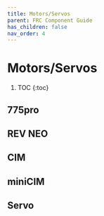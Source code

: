 ```yaml
---
title: Motors/Servos
parent: FRC Component Guide
has_children: false
nav_order: 4
---
```


# Motors/Servos



 1. TOC
{:toc}

## 775pro

## REV NEO

## CIM

## miniCIM

## Servo